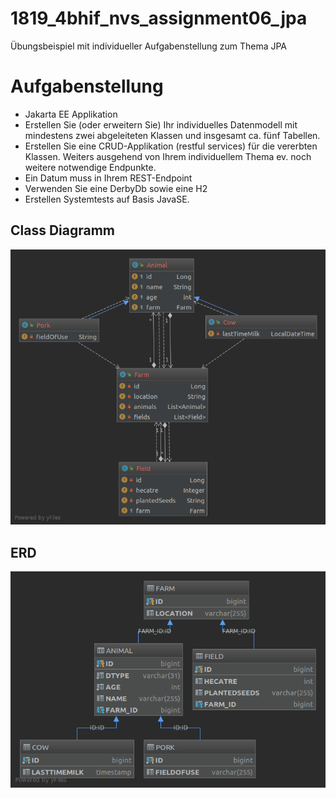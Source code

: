 # 1819_4bhif_nvs_assignment06_jpa
Übungsbeispiel mit individueller Aufgabenstellung zum Thema JPA


# Aufgabenstellung

- Jakarta EE Applikation
- Erstellen Sie (oder erweitern Sie) Ihr individuelles Datenmodell mit mindestens zwei abgeleiteten Klassen und insgesamt ca. fünf Tabellen.
- Erstellen Sie eine CRUD-Applikation (restful services) für die vererbten Klassen. Weiters ausgehend von Ihrem individuellem Thema ev. noch weitere notwendige Endpunkte.
- Ein Datum muss in Ihrem REST-Endpoint
- Verwenden Sie eine DerbyDb sowie eine H2
- Erstellen Systemtests auf Basis JavaSE.


## Class Diagramm
![cld](https://github.com/1819-4bhif-nvs/1819-4bhif-nvs-assignment06-jpa-MichiFrech/blob/master/cld.png)

## ERD
![erd](https://github.com/1819-4bhif-nvs/1819-4bhif-nvs-assignment06-jpa-MichiFrech/blob/master/erd.png)

